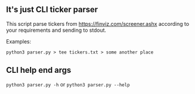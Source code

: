 ## It's just CLI ticker parser 

This script parse tickers from https://finviz.com/screener.ashx according to your requirements and sending to stdout.

Examples:

`python3 parser.py > tee tickers.txt > some another place`

## CLI help end args

`python3 parser.py -h` or `python3 parser.py --help` 